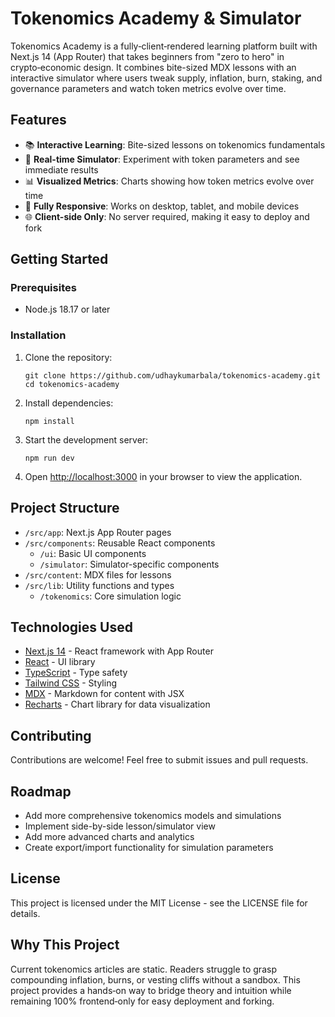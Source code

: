 # Tokenomics Academy & Simulator

Tokenomics Academy is a fully‑client‑rendered learning platform built with Next.js 14 (App Router) that takes beginners from "zero to hero" in crypto‑economic design. It combines bite-sized MDX lessons with an interactive simulator where users tweak supply, inflation, burn, staking, and governance parameters and watch token metrics evolve over time.

## Features

- 📚 **Interactive Learning**: Bite-sized lessons on tokenomics fundamentals
- 🔄 **Real-time Simulator**: Experiment with token parameters and see immediate results
- 📊 **Visualized Metrics**: Charts showing how token metrics evolve over time
- 📱 **Fully Responsive**: Works on desktop, tablet, and mobile devices
- 🌐 **Client-side Only**: No server required, making it easy to deploy and fork

## Getting Started

### Prerequisites

- Node.js 18.17 or later

### Installation

1. Clone the repository:
   ```
   git clone https://github.com/udhaykumarbala/tokenomics-academy.git
   cd tokenomics-academy
   ```

2. Install dependencies:
   ```
   npm install
   ```

3. Start the development server:
   ```
   npm run dev
   ```

4. Open [http://localhost:3000](http://localhost:3000) in your browser to view the application.

## Project Structure

- `/src/app`: Next.js App Router pages
- `/src/components`: Reusable React components
  - `/ui`: Basic UI components
  - `/simulator`: Simulator-specific components
- `/src/content`: MDX files for lessons
- `/src/lib`: Utility functions and types
  - `/tokenomics`: Core simulation logic

## Technologies Used

- [Next.js 14](https://nextjs.org/) - React framework with App Router
- [React](https://react.dev/) - UI library
- [TypeScript](https://www.typescriptlang.org/) - Type safety
- [Tailwind CSS](https://tailwindcss.com/) - Styling
- [MDX](https://mdxjs.com/) - Markdown for content with JSX
- [Recharts](https://recharts.org/) - Chart library for data visualization

## Contributing

Contributions are welcome! Feel free to submit issues and pull requests.

## Roadmap

- Add more comprehensive tokenomics models and simulations
- Implement side-by-side lesson/simulator view
- Add more advanced charts and analytics
- Create export/import functionality for simulation parameters

## License

This project is licensed under the MIT License - see the LICENSE file for details.

## Why This Project

Current tokenomics articles are static. Readers struggle to grasp compounding inflation, burns, or vesting cliffs without a sandbox. This project provides a hands‑on way to bridge theory and intuition while remaining 100% frontend‑only for easy deployment and forking.
